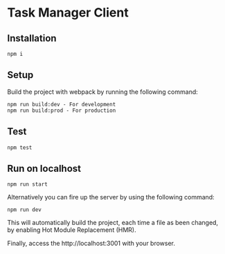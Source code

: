 # Task Manager Client

## Installation

`npm i`

## Setup

Build the project with webpack by running the following command:

```
npm run build:dev - For development
npm run build:prod - For production
```

## Test

`npm test`

## Run on localhost

`npm run start`

Alternatively you can fire up the server by using the following command:

`npm run dev`

This will automatically build the project, each time a file as been changed, by enabling Hot Module Replacement (HMR).

Finally, access the http://localhost:3001 with your browser.
